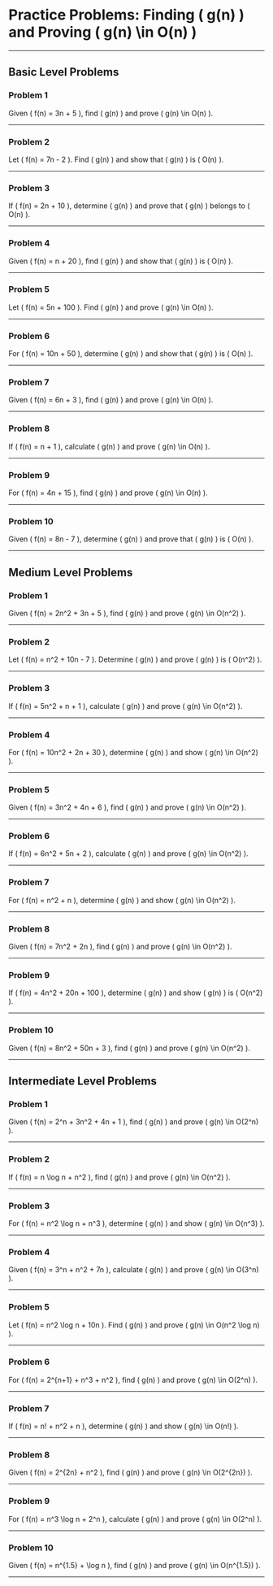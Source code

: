 # Practice Problems: Finding \( g(n) \) and Proving \( g(n) \in O(n) \)

---

## **Basic Level Problems**

### **Problem 1**  
Given \( f(n) = 3n + 5 \), find \( g(n) \) and prove \( g(n) \in O(n) \).

---

### **Problem 2**  
Let \( f(n) = 7n - 2 \). Find \( g(n) \) and show that \( g(n) \) is \( O(n) \).

---

### **Problem 3**  
If \( f(n) = 2n + 10 \), determine \( g(n) \) and prove that \( g(n) \) belongs to \( O(n) \).

---

### **Problem 4**  
Given \( f(n) = n + 20 \), find \( g(n) \) and show that \( g(n) \) is \( O(n) \).

---

### **Problem 5**  
Let \( f(n) = 5n + 100 \). Find \( g(n) \) and prove \( g(n) \in O(n) \).

---

### **Problem 6**  
For \( f(n) = 10n + 50 \), determine \( g(n) \) and show that \( g(n) \) is \( O(n) \).

---

### **Problem 7**  
Given \( f(n) = 6n + 3 \), find \( g(n) \) and prove \( g(n) \in O(n) \).

---

### **Problem 8**  
If \( f(n) = n + 1 \), calculate \( g(n) \) and prove \( g(n) \in O(n) \).

---

### **Problem 9**  
For \( f(n) = 4n + 15 \), find \( g(n) \) and prove \( g(n) \in O(n) \).

---

### **Problem 10**  
Given \( f(n) = 8n - 7 \), determine \( g(n) \) and prove that \( g(n) \) is \( O(n) \).

---

## **Medium Level Problems**

### **Problem 1**  
Given \( f(n) = 2n^2 + 3n + 5 \), find \( g(n) \) and prove \( g(n) \in O(n^2) \).

---

### **Problem 2**  
Let \( f(n) = n^2 + 10n - 7 \). Determine \( g(n) \) and prove \( g(n) \) is \( O(n^2) \).

---

### **Problem 3**  
If \( f(n) = 5n^2 + n + 1 \), calculate \( g(n) \) and prove \( g(n) \in O(n^2) \).

---

### **Problem 4**  
For \( f(n) = 10n^2 + 2n + 30 \), determine \( g(n) \) and show \( g(n) \in O(n^2) \).

---

### **Problem 5**  
Given \( f(n) = 3n^2 + 4n + 6 \), find \( g(n) \) and prove \( g(n) \in O(n^2) \).

---

### **Problem 6**  
If \( f(n) = 6n^2 + 5n + 2 \), calculate \( g(n) \) and prove \( g(n) \in O(n^2) \).

---

### **Problem 7**  
For \( f(n) = n^2 + n \), determine \( g(n) \) and show \( g(n) \in O(n^2) \).

---

### **Problem 8**  
Given \( f(n) = 7n^2 + 2n \), find \( g(n) \) and prove \( g(n) \in O(n^2) \).

---

### **Problem 9**  
If \( f(n) = 4n^2 + 20n + 100 \), determine \( g(n) \) and show \( g(n) \) is \( O(n^2) \).

---

### **Problem 10**  
Given \( f(n) = 8n^2 + 50n + 3 \), find \( g(n) \) and prove \( g(n) \in O(n^2) \).

---

## **Intermediate Level Problems**

### **Problem 1**  
Given \( f(n) = 2^n + 3n^2 + 4n + 1 \), find \( g(n) \) and prove \( g(n) \in O(2^n) \).

---

### **Problem 2**  
If \( f(n) = n \log n + n^2 \), find \( g(n) \) and prove \( g(n) \in O(n^2) \).

---

### **Problem 3**  
For \( f(n) = n^2 \log n + n^3 \), determine \( g(n) \) and show \( g(n) \in O(n^3) \).

---

### **Problem 4**  
Given \( f(n) = 3^n + n^2 + 7n \), calculate \( g(n) \) and prove \( g(n) \in O(3^n) \).

---

### **Problem 5**  
Let \( f(n) = n^2 \log n + 10n \). Find \( g(n) \) and prove \( g(n) \in O(n^2 \log n) \).

---

### **Problem 6**  
For \( f(n) = 2^{n+1} + n^3 + n^2 \), find \( g(n) \) and prove \( g(n) \in O(2^n) \).

---

### **Problem 7**  
If \( f(n) = n! + n^2 + n \), determine \( g(n) \) and show \( g(n) \in O(n!) \).

---

### **Problem 8**  
Given \( f(n) = 2^{2n} + n^2 \), find \( g(n) \) and prove \( g(n) \in O(2^{2n}) \).

---

### **Problem 9**  
For \( f(n) = n^3 \log n + 2^n \), calculate \( g(n) \) and prove \( g(n) \in O(2^n) \).

---

### **Problem 10**  
Given \( f(n) = n^{1.5} + \log n \), find \( g(n) \) and prove \( g(n) \in O(n^{1.5}) \).

---
